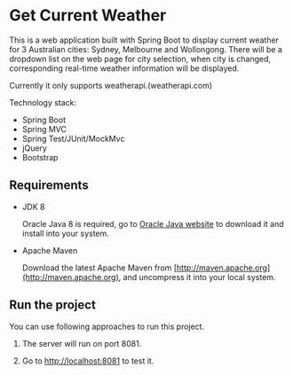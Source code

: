Get Current Weather
===
This is a web application built with Spring Boot to display current weather for 3 Australian cities: Sydney, Melbourne and Wollongong.
There will be a dropdown list on the web page for city selection, when city is changed, corresponding real-time weather information will be displayed.

Currently it only supports weatherapi.(weatherapi.com)

Technology stack:

* Spring Boot
* Spring MVC
* Spring Test/JUnit/MockMvc
* jQuery
* Bootstrap

## Requirements

* JDK 8

  Oracle Java 8 is required, go to [Oracle Java website](http://java.oracle.com) to download it and install into your system.

* Apache Maven

  Download the latest Apache Maven from [http://maven.apache.org](http://maven.apache.org), and uncompress it into your local system. 

## Run the project

You can use following approaches to run this project.

1.  The server will run on port 8081.

2. Go to [http://localhost:8081](http://localhost:8081) to test it.